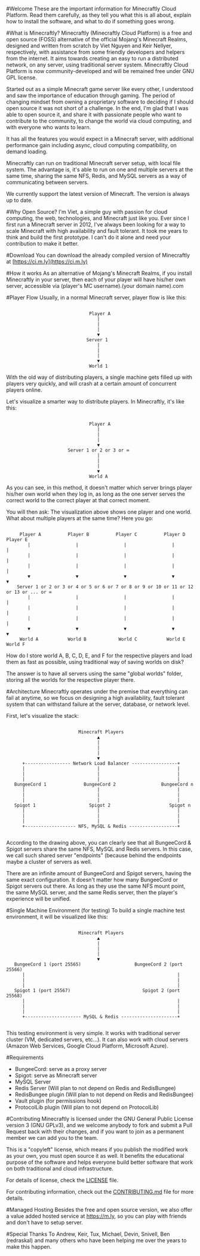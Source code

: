 #Welcome
  These are the important information for Minecraftly Cloud Platform.  Read them carefully,
as they tell you what this is all about, explain how to install the
software, and what to do if something goes wrong. 

#What is Minecraftly?
  Minecraftly (Minecraftly Cloud Platform) is a free and open source (FOSS) alternative of the official Mojang's Minecraft Realms, designed and written from scratch by Viet Nguyen and Keir Nellyer, respectively, with assistance from some friendly developers and helpers from the internet. It aims towards creating an easy to run a distributed network, on any server, using traditional server system. Minecraftly Cloud Platform is now community-developed and will be remained free under GNU GPL license.
  
  Started out as a simple Minecraft game server like every other, I understood and saw the importance of education through gaming. The period of changing mindset from owning a proprietary software to deciding if I should open source it was not short of a challenge. In the end, I'm glad that I was able to open source it, and share it with passionate people who want to contribute to the community, to change the world via cloud computing, and with everyone who wants to learn.

  It has all the features you would expect in a Minecraft server, with additional performance gain
  including async, cloud computing compatibility, on demand
  loading.
  
  Minecraftly can run on traditional Minecraft server setup, with local file system. The advantage is, it's able to run on one and multiple servers at the same time, sharing the same NFS, Redis, and MySQL servers as a way of communicating between servers.
  
  We currently support the latest version of Minecraft. The version is always up to date.
  
#Why Open Source?
  I'm Viet, a simple guy with passion for cloud computing, the web, technologies, and Minecraft just like you. Ever since I first run a Minecraft server in 2012, I've always been looking for a way to scale Minecraft with high availability and fault tolerant. It took me years to think and build the first prototype. I can't do it alone and need your contribution to make it better.
  
#Download
  You can download the already compiled version of Minecraftly at [https://ci.m.ly](https://ci.m.ly)
  
#How it works
  As an alternative of Mojang's Minecraft Realms, if you install Minecraftly in your server, then each of your player will have his/her own server, accessible via (player's MC username).(your domain name).com
  
#Player Flow
 Usually, in a normal Minecraft server, player flow is like this:
<pre><code>
                               Player A
                                  |
                                  |
                                  |
                                  ▼ 
                              Server 1 
                                  |
                                  |
                                  |
                                  ▼ 
                               World 1
</code></pre>
 With the old way of distributing players, a single machine gets filled up with players very quickly, and will crash at a certain amount of concurrent players online.

 Let's visualize a smarter way to distribute players. In Minecraftly, it's like this:
<pre><code>
                               Player A
                                  |
                                  |
                                  |
                                  ▼ 
                       Server 1 or 2 or 3 or ∞
                                  |
                                  |
                                  |
                                  ▼ 
                               World A
</code></pre>
 As you can see, in this method, it doesn't matter which server brings player his/her own world when they log in, as long as the one server serves the correct world to the correct player at that correct moment.
 
 You will then ask: The visualization above shows one player and one world. What about multiple players at the same time? Here you go:
<pre><code>
     Player A          Player B          Player C          Player D          Player E
        |                 |                 |                 |                 |
        |                 |                 |                 |                 |
        |                 |                 |                 |                 |
        ▼                 ▼                 ▼                 ▼                 ▼
    Server 1 or 2 or 3 or 4 or 5 or 6 or 7 or 8 or 9 or 10 or 11 or 12 or 13 or ... or ∞
        |                 |                 |                 |                 |
        |                 |                 |                 |                 |
        |                 |                 |                 |                 |
        ▼                 ▼                 ▼                 ▼                 ▼
     World A           World B            World C           World E           World F
</code></pre>
 How do I store world A, B, C, D, E, and F for the respective players and load them as fast as possible, using traditional way of saving worlds on disk?
 
 The answer is to have all servers using the same "global worlds" folder, storing all the worlds for the respective player there.
 
#Architecture
  Minecraftly operates under the premise that everything can fail at anytime, so we focus on designing a high availability, fault tolerant system that can withstand failure at the server, database, or network level.
  
  First, let's visualize the stack:
  
<pre><code>
                           Minecraft Players
                                  ▲
                                  |
                                  |
                                  |
                                  ▼
      +----------------- Network Load Balancer -----------------+
      |                           |                             |
      |                           |                             |
      |                           |                             |
   BungeeCord 1              BungeeCord 2                 BungeeCord n
      |                           |                             |
      |                           |                             |
      |                           |                             |
   Spigot 1                    Spigot 2                      Spigot n
      |                           |                             |
      |                           |                             |
      |                           |                             |
      +------------------- NFS, MySQL & Redis ------------------+
      
</code></pre>
  
  According to the drawing above, you can clearly see that all BungeeCord & Spigot servers share the same NFS, MySQL and Redis servers. In this case, we call such shared server "endpoints" (because behind the endpoints maybe a cluster of servers as well.

  There are an infinite amount of BungeeCord and Spigot servers, having the same exact configuration. It doesn't matter how many BungeeCord or Spigot servers out there. As long as they use the same NFS mount point, the same MySQL server, and the same Redis server, then the player's experience will be unified.
  
#Single Machine Environment (for testing)
To build a single machine test environment, it will be visualized like this:

<pre><code>
                           Minecraft Players
                                  ▲
                                  |
                                  |
                                  |
                                  ▼
   BungeeCord 1 (port 25565)                    BungeeCord 2 (port 25566)
      |                                                         |
      |                                                         |
      |                                                         |
   Spigot 1 (port 25567)                           Spigot 2 (port 25568)
      |                                                         |
      |                                                         |
      |                                                         |
      +--------------------- MySQL & Redis ---------------------+
      
</code></pre>
  
  This testing environment is very simple. It works with traditional server cluster (VM, dedicated servers, etc...). It can also work with cloud servers (Amazon Web Services, Google Cloud Platform, Microsoft Azure).
  
#Requirements
 - BungeeCord: serve as a proxy server
 - Spigot: serve as Minecraft server
 - MySQL Server
 - Redis Server (Will plan to not depend on Redis and RedisBungee)
 - RedisBungee plugin (Will plan to not depend on Redis and RedisBungee)
 - Vault plugin (for permissions hook)
 - ProtocolLib plugin (Will plan to not depend on ProtocolLib)
  
#Contributing
  Minecraftly is licensed under the GNU General Public License version 3 (GNU GPLv3), and we welcome anybody to fork and submit a Pull Request back with their changes, and if you want to join as a permanent member we can add you to the team.
  
  This is a "copyleft" license, which means if you publish the modified work as your own, you must open source it as well. It benefits the educational purpose of the software and helps everyone build better software that work on both traditional and cloud infrastructure.
  
  For details of license, check the [LICENSE](LICENSE) file.

  For contributing information, check out the [CONTRIBUTING.md](CONTRIBUTING.md) file for more details.

#Managed Hosting
  Besides the free and open source version, we also offer a value added hosted service at https://m.ly, so you can play with friends and don't have to setup server.
  
#Special Thanks To
  Andrew, Keir, Tux, Michael, Devin, Snivell, Ben (redraskal) and many others who have been helping me over the years to make this happen.
